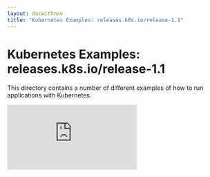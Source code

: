 ```yaml
---
layout: docwithnav
title: "Kubernetes Examples: releases.k8s.io/release-1.1"
---
```

<!-- BEGIN MUNGE: UNVERSIONED_WARNING -->


<!-- END MUNGE: UNVERSIONED_WARNING -->

# Kubernetes Examples: releases.k8s.io/release-1.1

This directory contains a number of different examples of how to run
applications with Kubernetes.




<!-- BEGIN MUNGE: IS_VERSIONED -->
<!-- TAG IS_VERSIONED -->
<!-- END MUNGE: IS_VERSIONED -->


<!-- BEGIN MUNGE: GENERATED_ANALYTICS -->
[![Analytics](https://kubernetes-site.appspot.com/UA-36037335-10/GitHub/examples/README.md?pixel)]()
<!-- END MUNGE: GENERATED_ANALYTICS -->

